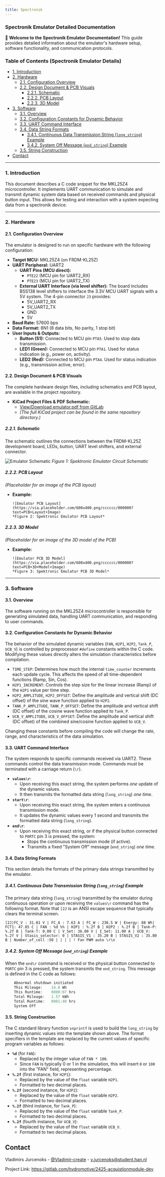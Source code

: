 ```yaml
---
title: Spectronik
---
```




### Spectronik Emulator Detailed Documentation

👋 **Welcome to the Spectronik Emulator Documentation!** This guide provides detailed information about the emulator's hardware setup, software functionality, and communication protocols.

### Table of Contents (Spectronik Emulator Details)
<!-- TOC -->
* [1. Introduction](#1-introduction)
* [2. Hardware](#2-hardware-)
  * [2.1. Configuration Overview](#21-configuration-overview-)
  * [2.2. Design Document & PCB Visuals](#22-design-document--pcb-visuals-)
    * [2.2.1. Schematic](#221-schematic-)
    * [2.2.2. PCB Layout](#222-pcb-layout-)
    * [2.2.3. 3D Model](#223-3d-model-)
* [3. Software](#3-software-)
  * [3.1. Overview](#31-overview)
  * [3.2. Configuration Constants for Dynamic Behavior](#32-configuration-constants-for-dynamic-behavior-)
  * [3.3. UART Command Interface](#33-uart-command-interface-)
  * [3.4. Data String Formats](#34-data-string-formats-)
    * [3.4.1. Continuous Data Transmission String (`long_string`) Example](#341-continuous-data-transmission-string-long_string-example-)
    * [3.4.2. System Off Message (`end_string`) Example](#342-system-off-message-end_string-example-)
  * [3.5. String Construction](#35-string-construction-)
* [Contact](#contact)
<!-- TOC -->
---
### 1. Introduction

This document describes a C code snippet for the MKL25Z4 microcontroller. It implements UART communication to simulate and transmit dynamic system data based on received commands and physical button input. This allows for testing and interaction with a system expecting data from a spectronik device.

---

### 2. Hardware 

#### 2.1. Configuration Overview 

The emulator is designed to run on specific hardware with the following configuration:

*   **Target MCU:** MKL25Z4 (on FRDM-KL25Z)
*   **UART Peripheral:** UART2
    *   **UART Pins (MCU direct):**
        *   `PTE22` (MCU pin for UART2_RX)
        *   `PTE23` (MCU pin for UART2_TX)
    *   **External UART Interface (via level shifter):** The board includes BSS138 level shifters to interface the 3.3V MCU UART signals with a 5V system. The 4-pin connector `J3` provides:
        *   5V_UART2_RX
        *   5V_UART2_TX
        *   GND
        *   5V
*   **Baud Rate:** 57600 bps
*   **Data Format:** 8N1 (8 data bits, No parity, 1 stop bit)
*   **User Inputs & Outputs:**
    *   **Button (S1):** Connected to MCU pin `PTA5`. Used to stop data transmission.
    *   **LED1 (Green):** Connected to MCU pin `PTA1`. Used for status indication (e.g., power on, activity).
    *   **LED2 (Red):** Connected to MCU pin `PTA4`. Used for status indication (e.g., transmission active, error).

#### 2.2. Design Document & PCB Visuals 

The complete hardware design files, including schematics and PCB layout, are available in the project repository.

*   **KiCad Project Files & PDF Schematic:**
    *   [View/Download emulator.pdf from GitLab](https://gitlab.com/hydromotive/2425-acquistionmodule-dev/-/blob/Spectronik-emulator/emulator.pdf?ref_type=heads)
    *   *(The full KiCad project can be found in the same repository directory.)*

##### 2.2.1. Schematic 
The schematic outlines the connections between the FRDM-KL25Z development board, LEDs, button, UART level shifters, and external connector.

![Emulator Schematic](https://i.imgur.com/4vR2G6j.png)
*Figure 1: Spektronic Emulator Circuit Schematic*

##### 2.2.2. PCB Layout 
*(Placeholder for an image of the PCB layout)*

*   **Example:**
    ```
    ![Emulator PCB Layout](https://via.placeholder.com/600x400.png/cccccc/000000?text=PCB+Layout+Image)
    *Figure 2: Spektronic Emulator PCB Layout*
    ```

##### 2.2.3. 3D Model 
*(Placeholder for an image of the 3D model of the PCB)*

*   **Example:**
    ```
    ![Emulator PCB 3D Model](https://via.placeholder.com/600x400.png/cccccc/000000?text=PCB+3D+Model+Image)
    *Figure 3: Spektronic Emulator PCB 3D Model*
    ```

---

### 3. Software 

#### 3.1. Overview

The software running on the MKL25Z4 microcontroller is responsible for generating simulated data, handling UART communication, and responding to user commands.

#### 3.2. Configuration Constants for Dynamic Behavior 

The behavior of the simulated dynamic variables (`FAN`, `H2P1`, `H2P2`, `Tank_P`, `UCB_V`) is controlled by preprocessor `#define` constants within the C code. Modifying these values directly alters the simulation characteristics before compilation.

*   `TIME_STEP`: Determines how much the internal `time_counter` increments each update cycle. This affects the speed of all time-dependent functions (Ramp, Sin, Cos).
*   `H2P1_INCREMENT`: Controls the step size for the linear increase (Ramp) of the `H2P1` value per time step.
*   `H2P2_AMPLITUDE`, `H2P2_OFFSET`: Define the amplitude and vertical shift (DC offset) of the sine wave function applied to `H2P2`.
*   `TANK_P_AMPLITUDE`, `TANK_P_OFFSET`: Define the amplitude and vertical shift (DC offset) of the cosine wave function applied to `Tank_P`.
*   `UCB_V_AMPLITUDE`, `UCB_V_OFFSET`: Define the amplitude and vertical shift (DC offset) of the combined sine/cosine function applied to `UCB_V`.

Changing these constants before compiling the code will change the rate, range, and characteristics of the data simulation.

#### 3.3. UART Command Interface 

The system responds to specific commands received via UART2. These commands control the data transmission mode. Commands must be terminated with a carriage return (`\r`).

*   **`values\r`**:
    *   Upon receiving this exact string, the system performs *one* update of the dynamic values.
    *   It then transmits the formatted data string (`long_string`) *one time*.
*   **`start\r`**:
    *   Upon receiving this exact string, the system enters a continuous transmission mode.
    *   It updates the dynamic values every 1 second and transmits the formatted data string (`long_string`).
*   **`end\r`**:
    *   Upon receiving this exact string, or if the physical button connected to `PORTC` pin 3 is pressed, the system:
        *   Stops the continuous transmission mode (if active).
        *   Transmits a fixed "System Off" message (`end_string`) *one time*.

#### 3.4. Data String Formats 

This section details the formats of the primary data strings transmitted by the emulator.

##### 3.4.1. Continuous Data Transmission String (`long_string`) Example 
The primary data string (`long_string`) transmitted by the emulator during continuous operation or upon receiving the `values\r` command has the following format. Note that `[2J` is an ANSI escape sequence that typically clears the terminal screen.

```
[2J|FC_V : 31.01 V | FC_A : 7.63 A | FC_W : 236.5 W | Energy: 88 Wh| FCT1: 47.85 C | FAN : %d %% | H2P1 : %.2f B | H2P2 : %.2f B | Tank-P: %.2f B | Tank-T: 0.00 C | V_Set: 36.00 V | I_Set: 11.00 A | UCB_V: %.2f V | Stasis_selector: 0 | STASIS_V1 : 35.20 B | STASIS_V2 : 35.80 B | Number_of_cell :50 | | | | ! Fan PWM auto \r\n
```

##### 3.4.2. System Off Message (`end_string`) Example 
When the `end\r` command is received or the physical button connected to `PORTC` pin 3 is pressed, the system transmits the `end_string`. This message is defined in the C code as follows:
```c
    Abnormal shutdown initiated
    This Mileage:    14.0 Wh
    This Runtime:    0000:07 hrs
    Total Mileage:   1.57 kWh
    Total Runtime:   0001:40 hrs
    System Off
```
#### 3.5. String Construction 

The C standard library function `snprintf` is used to build the `long_string` by inserting dynamic values into the template shown above. The format specifiers in the template are replaced by the current values of specific program variables as follows:

*   **`%d`** (for `FAN`):
    *   Replaced by the integer value of `FAN * 100`.
    *   Since `FAN` is typically 0 or 1 in the simulation, this will insert `0` or `100` into the "FAN" field, representing percentage.
*   **`%.2f`** (first instance, for `H2P1`):
    *   Replaced by the value of the `float` variable `H2P1`.
    *   Formatted to two decimal places.
*   **`%.2f`** (second instance, for `H2P2`):
    *   Replaced by the value of the `float` variable `H2P2`.
    *   Formatted to two decimal places.
*   **`%.2f`** (third instance, for `Tank_P`):
    *   Replaced by the value of the `float` variable `Tank_P`.
    *   Formatted to two decimal places.
*   **`%.2f`** (fourth instance, for `UCB_V`):
    *   Replaced by the value of the `float` variable `UCB_V`.
    *   Formatted to two decimal places.

## Contact

Vladimirs Jurcenoks - [@Vladimir-create](https://gitlab.com/Vladimir-create)  - [v.jurcenoks@student.han.nl](mailto:v.jurcenoks@student.han.nl)

Project Link: https://gitlab.com/hydromotive/2425-acquistionmodule-dev
    